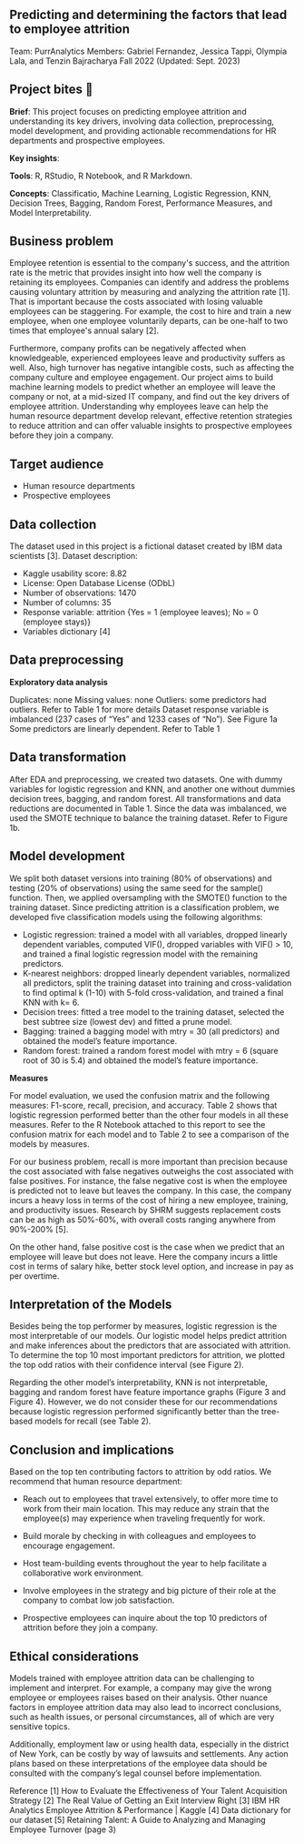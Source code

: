 ## Predicting and determining the factors that lead to employee attrition

Team: PurrAnalytics
Members: Gabriel Fernandez, Jessica Tappi, Olympia Lala, and Tenzin Bajracharya
Fall 2022 (Updated: Sept. 2023)

## Project bites :chocolate_bar: 

**Brief**: This project focuses on predicting employee attrition and understanding its key drivers, involving data collection, preprocessing, model development, and providing actionable recommendations for HR departments and prospective employees.

**Key insights**: 

**Tools**: R, RStudio, R Notebook, and R Markdown.

**Concepts**: Classificatio, Machine Learning, Logistic Regression, KNN, Decision Trees, Bagging, Random Forest, Performance Measures, and  Model Interpretability.




## Business problem
Employee retention is essential to the company's success, and the attrition rate is the metric that provides insight into how well the company is retaining its employees. Companies can identify and address the problems causing voluntary attrition by measuring and analyzing the attrition rate [1]. That is important because the costs associated with losing valuable employees can be staggering. For example, the cost to hire and train a new employee, when one employee voluntarily departs, can be one-half to two times that employee's annual salary [2].

Furthermore, company profits can be negatively affected when knowledgeable, experienced employees leave and productivity suffers as well. Also, high turnover has negative intangible costs, such as affecting the company culture and employee engagement.
Our project aims to build machine learning models to predict whether an employee will leave the company or not, at a mid-sized IT company, and find out the key drivers of employee attrition. Understanding why employees leave can help the human resource department develop relevant, effective retention strategies to reduce attrition and can offer valuable insights to prospective employees before they join a company.

## Target audience

- Human resource departments
- Prospective employees

## Data collection

The dataset used in this project is a fictional dataset created by IBM data scientists [3]. Dataset description:
- Kaggle usability score: 8.82
- License: Open Database License (ODbL)
- Number of observations: 1470
- Number of columns: 35
- Response variable: attrition {Yes = 1 (employee leaves); No = 0 (employee stays)}
- Variables dictionary [4]

## Data preprocessing

**Exploratory data analysis**

Duplicates: none
Missing values: none
Outliers: some predictors had outliers. Refer to Table 1 for more details
Dataset response variable is imbalanced (237 cases of “Yes” and 1233 cases of “No”). See Figure 1a
Some predictors are linearly dependent. Refer to Table 1

## Data transformation

After EDA and preprocessing, we created two datasets. One with dummy variables for logistic regression and KNN, and another one without dummies decision trees, bagging, and random forest. All transformations and data reductions are documented in Table 1. Since the data was imbalanced, we used the SMOTE technique to balance the training dataset. Refer to Figure 1b.


## Model development 

We split both dataset versions into training (80% of observations) and testing (20% of observations) using the same seed for the sample() function. Then, we applied oversampling with the SMOTE() function to the training dataset. Since predicting attrition is a classification problem, we developed five classification models using the following algorithms: 

- Logistic regression: trained a model with all variables, dropped linearly dependent variables, computed VIF(), dropped variables with VIF() > 10, and trained a final logistic regression model with the remaining predictors.
- K-nearest neighbors: dropped linearly dependent variables, normalized all predictors, split the training dataset into training and cross-validation to find optimal k (1-10) with 5-fold cross-validation, and trained a final KNN with k= 6.
- Decision trees: fitted a tree model to the training dataset, selected the best subtree size (lowest dev)  and fitted a prune model.
- Bagging: trained a bagging model with mtry = 30 (all predictors) and obtained the model’s feature importance.
- Random forest: trained a random forest model with mtry = 6 (square root of 30 is 5.4) and obtained the model’s feature importance.

**Measures**

For model evaluation, we used the confusion matrix and the following measures: F1-score, recall, precision, and accuracy. Table 2 shows that logistic regression performed better than the other four models in all these measures.  Refer to the R Notebook attached to this report to see the confusion matrix for each model and to Table 2 to see a comparison of the models by measures.  

For our business problem, recall is more important than precision because the cost associated with false negatives outweighs the cost associated with false positives. For instance, the false negative cost is when the employee is predicted not to leave but leaves the company. In this case, the company incurs a heavy loss in terms of the cost of hiring a new employee, training, and productivity issues. Research by SHRM suggests replacement costs can be as high as 50%-60%, with overall costs ranging anywhere from 90%-200% [5].

On the other hand, false positive cost is the case when we predict that an employee will leave but does not leave. Here the company incurs a little cost in terms of salary hike, better stock level option, and increase in pay as per overtime.

## Interpretation of the Models

Besides being the top performer by measures, logistic regression is the most interpretable of our models. Our logistic model helps predict attrition and make inferences about the predictors that are associated with attrition. To determine the top 10 most important predictors for attrition, we plotted the top odd ratios with their confidence interval (see Figure 2).

Regarding the other model’s interpretability, KNN is not interpretable, bagging and random forest have feature importance graphs (Figure 3 and Figure 4). However, we do not consider these for our recommendations because logistic regression performed significantly better than the tree-based models for recall (see Table 2).


## Conclusion and implications 

Based on the top ten contributing factors to attrition by odd ratios. We recommend that human resource department:

- Reach out to employees that travel extensively, to offer more time to work from their main location. This may reduce any strain that the employee(s) may experience when traveling frequently for work.

- Build morale by checking in with colleagues and employees to encourage engagement.

- Host team-building events throughout the year to help facilitate a collaborative work environment.

- Involve employees in the strategy and big picture of their role at the company to combat low job satisfaction.

- Prospective employees can inquire about the top 10 predictors of attrition before they join a company.  


## Ethical considerations

Models trained with employee attrition data can be challenging to implement and interpret. For example, a company may give the wrong employee or employees raises based on their analysis. Other nuance factors in employee attrition data may also lead to incorrect conclusions, such as health issues, or personal circumstances, all of which are very sensitive topics. 

Additionally, employment law or using health data, especially in the district of New York, can be costly by way of lawsuits and settlements. Any action plans based on these interpretations of the employee data should be consulted with the company’s legal counsel before implementation.



Reference
[1] How to Evaluate the Effectiveness of Your Talent Acquisition Strategy 
[2] The Real Value of Getting an Exit Interview Right
[3] IBM HR Analytics Employee Attrition & Performance | Kaggle 
[4] Data dictionary for our dataset
[5] Retaining Talent: A Guide to Analyzing and Managing Employee Turnover (page 3)
